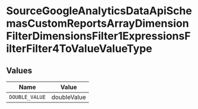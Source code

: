 # SourceGoogleAnalyticsDataApiSchemasCustomReportsArrayDimensionFilterDimensionsFilter1ExpressionsFilterFilter4ToValueValueType


## Values

| Name           | Value          |
| -------------- | -------------- |
| `DOUBLE_VALUE` | doubleValue    |